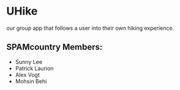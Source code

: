 # UHike
our group app that follows a user into their own hiking experience.

## SPAMcountry Members:
- Sunny Lee
- Patrick Laurion
- Alex Vogt
- Mohsin Behi
